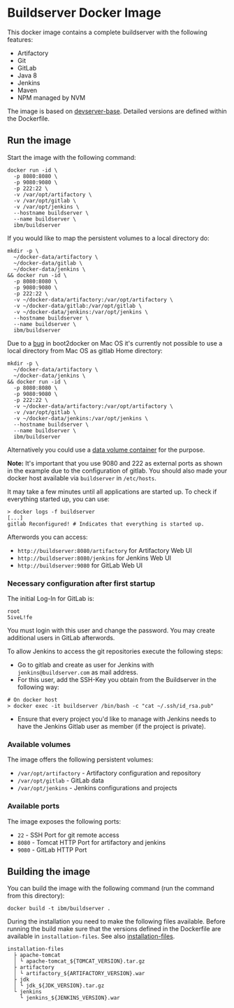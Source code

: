 # Buildserver Docker Image

This docker image contains a complete buildserver with the following features:

* Artifactory
* Git
* GitLab
* Java 8
* Jenkins
* Maven
* NPM managed by NVM

The image is based on [devserver-base](../devserver-base). Detailed versions are defined within the Dockerfile.

## Run the image

Start the image with the following command:

```
docker run -id \
  -p 8080:8080 \
  -p 9080:9080 \
  -p 222:22 \
  -v /var/opt/artifactory \
  -v /var/opt/gitlab \
  -v /var/opt/jenkins \
  --hostname buildserver \
  --name buildserver \
  ibm/buildserver
```

If you would like to map the persistent volumes to a local directory do:

```
mkdir -p \
  ~/docker-data/artifactory \
  ~/docker-data/gitlab \
  ~/docker-data/jenkins \
&& docker run -id \
  -p 8080:8080 \
  -p 9080:9080 \
  -p 222:22 \
  -v ~/docker-data/artifactory:/var/opt/artifactory \
  -v ~/docker-data/gitlab:/var/opt/gitlab \
  -v ~/docker-data/jenkins:/var/opt/jenkins \
  --hostname buildserver \
  --name buildserver \
  ibm/buildserver
```

Due to a [bug](https://github.com/boot2docker/boot2docker/issues/581) in boot2docker on Mac OS it's currently not possible to use a local directory from Mac OS as gitlab Home directory:

```
mkdir -p \
  ~/docker-data/artifactory \
  ~/docker-data/jenkins \
&& docker run -id \
  -p 8080:8080 \
  -p 9080:9080 \
  -p 222:22 \
  -v ~/docker-data/artifactory:/var/opt/artifactory \
  -v /var/opt/gitlab \
  -v ~/docker-data/jenkins:/var/opt/jenkins \
  --hostname buildserver \
  --name buildserver \
  ibm/buildserver
```

Alternatively you could use a [data volume container](./buildserver-dvc) for the purpose.

**Note:** It's important that you use 9080 and 222 as external ports as shown in the example due to the configuration of gitlab. You should also made your docker host available via `buildserver` in `/etc/hosts`.

It may take a few minutes until all applications are started up. To check if everything started up, you can use:

```
> docker logs -f buildserver
[...]
gitlab Reconfigured! # Indicates that everything is started up.
```

Afterwords you can access:

* `http://buildserver:8080/artifactory` for Artifactory Web UI
* `http://buildserver:8080/jenkins` for Jenkins Web UI
* `http://buildserver:9080` for GitLab Web UI

### Necessary configuration after first startup

The initial Log-In for GitLab is:

```
root
5iveL!fe
```

You must login with this user and change the password. You may create additional users in GitLab afterwords.

To allow Jenkins to access the git repositories execute the following steps:

* Go to gitlab and create as user for Jenkins with `jenkins@buildserver.com` as mail address.
* For this user, add the SSH-Key you obtain from the Buildserver in the following way:

```
# On docker host
> docker exec -it buildserver /bin/bash -c "cat ~/.ssh/id_rsa.pub"
```

* Ensure that every project you'd like to manage with Jenkins needs to have the Jenkins Gitlab user as member (if the project is private).

### Available volumes

The image offers the following persistent volumes:

* `/var/opt/artifactory` - Artifactory configuration and repository
* `/var/opt/gitlab` - GitLab data
* `/var/opt/jenkins` - Jenkins configurations and projects

### Available ports

The image exposes the following ports:

* `22` - SSH Port for git remote access
* `8080` - Tomcat HTTP Port for artifactory and jenkins
* `9080` - GitLab HTTP Port

## Building the image

You can build the image with the following command (run the command from this directory):

```
docker build -t ibm/buildserver .
```

During the installation you need to make the following files available. Before running the build make sure that the versions defined in the Dockerfile are available in `installation-files`. See also [installation-files](../installation-files).

```
installation-files
  ├ apache-tomcat
  │ └ apache-tomcat_${TOMCAT_VERSION}.tar.gz
  ├ artifactory
  │ └ artifactory_${ARTIFACTORY_VERSION}.war
  ├ jdk
  │ └ jdk_${JDK_VERSION}.tar.gz
  └ jenkins
    └ jenkins_${JENKINS_VERSION}.war
```
